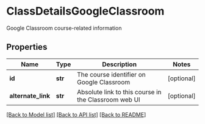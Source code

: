 # ClassDetailsGoogleClassroom

Google Classroom course-related information
## Properties
Name | Type | Description | Notes
------------ | ------------- | ------------- | -------------
**id** | **str** | The course identifier on Google Classroom | [optional] 
**alternate_link** | **str** | Absolute link to this course in the Classroom web UI | [optional] 

[[Back to Model list]](../README.md#documentation-for-models) [[Back to API list]](../README.md#documentation-for-api-endpoints) [[Back to README]](../README.md)


